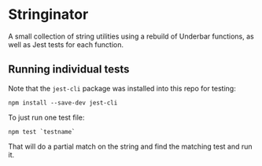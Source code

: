 # Stringinator

A small collection of string utilities using a rebuild of Underbar functions, as well as Jest tests for each function.


## Running individual tests

Note that the `jest-cli` package was installed into this repo for testing:

```
npm install --save-dev jest-cli
```

To just run one test file:

```
npm test `testname`
```

That will do a partial match on the string and find the matching test and run it.
